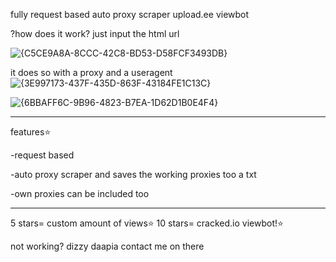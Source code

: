 fully request based auto proxy scraper upload.ee viewbot



?how does it work?
just input the html url






![{C5CE9A8A-8CCC-42C8-BD53-D58FCF3493DB}](https://github.com/user-attachments/assets/b2095050-21d0-4abb-9d3d-e1df9e55b41a)



it does so with a proxy and a useragent
![{3E997173-437F-435D-863F-43184FE1C13C}](https://github.com/user-attachments/assets/635036a3-98c3-4e1c-816f-f10d1a0a00e4)





![{6BBAFF6C-9B96-4823-B7EA-1D62D1B0E4F4}](https://github.com/user-attachments/assets/8b5f84f4-6e59-432e-9e3b-9219ce2e809f)




______________________________________________________________

features⭐

-request based


-auto proxy scraper and saves the working proxies too a txt


-own proxies can be included too

_______________________________________________________________






5 stars= custom amount of views⭐
10 stars= cracked.io viewbot!⭐


not working? dizzy daapia
contact me on there
